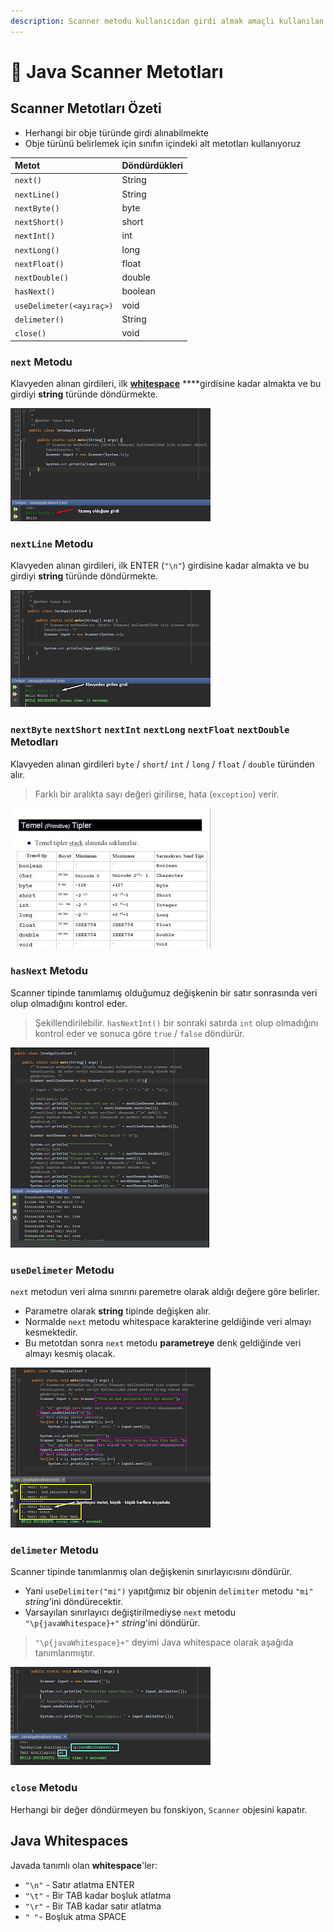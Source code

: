 ```yaml
---
description: Scanner metodu kullanıcıdan girdi almak amaçlı kullanılan bir metottur.
---
```


# 💠 Java Scanner Metotları

## Scanner Metotları Özeti

* Herhangi bir obje türünde girdi alınabilmekte
* Obje türünü belirlemek için sınıfın içindeki alt metotları kullanıyoruz

| Metot | Döndürdükleri |
| :--- | :--- |
| `next()` | String |
| `nextLine()` | String |
| `nextByte()` | byte |
| `nextShort()` | short |
| `nextInt()` | int |
| `nextLong()` | long |
| `nextFloat()` | float |
| `nextDouble()` | double |
| `hasNext()` | boolean |
| `useDelimeter(<ayıraç>)` | void |
| `delimeter()` | String |
| `close()` | void |

### `next` Metodu

Klavyeden alınan girdileri, ilk [**whitespace**](https://wiki.yemreak.com/programlama-notlari/java/diger-java-notlari/java-scanner-metodlari#java-whitespaces) ****girdisine kadar almakta ve bu girdiyi **string** türünde döndürmekte.

![next](../../../.gitbook/assets/image%20%2826%29.png)

### `nextLine` Metodu

Klavyeden alınan girdileri, ilk ENTER \(`"\n"`\) girdisine kadar almakta ve bu girdiyi **string** türünde döndürmekte.

![nextline](../../../.gitbook/assets/image%20%2853%29.png)



### `nextByte` `nextShort` `nextInt` `nextLong` `nextFloat` `nextDouble` Metodları

Klavyeden alınan girdileri `byte` / `short`/ `int` / `long` / `float` / `double` türünden alır.

> Farklı bir aralıkta sayı değeri girilirse, hata \(`exception`\) verir.

![nextvar](../../../.gitbook/assets/image%20%2837%29.png)



### `hasNext` Metodu

Scanner tipinde tanımlamış olduğumuz değişkenin bir satır sonrasında veri olup olmadığını kontrol eder.

> Şekillendirilebilir. `hasNextInt()` bir sonraki satırda `int` olup olmadığını kontrol eder ve sonuca göre `true` / `false` döndürür.

![hasnext](../../../.gitbook/assets/image%20%2872%29.png)



### `useDelimeter` Metodu

`next` metodun veri alma sınırını paremetre olarak aldığı değere göre belirler.

* Parametre olarak **string** tipinde değişken alır.
* Normalde `next` metodu whitespace karakterine geldiğinde veri almayı kesmektedir.
* Bu metotdan sonra `next` metodu **parametreye** denk geldiğinde veri almayı kesmiş olacak.

![usedelimeter](../../../.gitbook/assets/image%20%2878%29.png)



### `delimeter` Metodu

Scanner tipinde tanımlanmış olan değişkenin sınırlayıcısını döndürür.

* Yani `useDelimiter("mi")` yapıtğımız bir objenin `delimiter` metodu `"mi"` _string_'ini döndürecektir.
* Varsayılan sınırlayıcı değiştirilmediyse `next` metodu `"\p{javaWhitespace}+"` _string_'ini döndürür.

> `"\p{javaWhitespace}+"` deyimi Java whitespace olarak aşağıda tanımlanmıştır.

![delimeter](../../../.gitbook/assets/image%20%2883%29.png)

### `close` Metodu

Herhangi bir değer döndürmeyen bu fonskiyon, `Scanner` objesini kapatır.

## Java Whitespaces

Javada tanımlı olan **whitespace**'ler:

* `"\n"` - Satır atlatma ENTER
* `"\t"` - Bir TAB kadar boşluk atlatma
* `"\r"` - Bir TAB kadar satır atlatma
* `" "`- Boşluk atma SPACE


